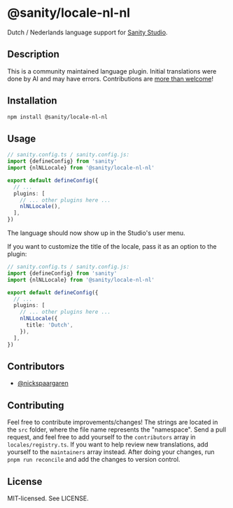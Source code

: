 # @sanity/locale-nl-nl

Dutch / Nederlands language support for [Sanity Studio](https://www.sanity.io/).

## Description

This is a community maintained language plugin. Initial translations were done by AI and may have errors. Contributions are [more than welcome](#contributing)!

## Installation

```sh
npm install @sanity/locale-nl-nl
```

## Usage

```ts
// sanity.config.ts / sanity.config.js:
import {defineConfig} from 'sanity'
import {nlNLLocale} from '@sanity/locale-nl-nl'

export default defineConfig({
  // ...
  plugins: [
    // ... other plugins here ...
    nlNLLocale(),
  ],
})
```

The language should now show up in the Studio's user menu.

If you want to customize the title of the locale, pass it as an option to the plugin:

```ts
// sanity.config.ts / sanity.config.js:
import {defineConfig} from 'sanity'
import {nlNLLocale} from '@sanity/locale-nl-nl'

export default defineConfig({
  // ...
  plugins: [
    // ... other plugins here ...
    nlNLLocale({
      title: 'Dutch',
    }),
  ],
})
```

## Contributors

- [@nickspaargaren](https://github.com/nickspaargaren)

## Contributing

Feel free to contribute improvements/changes! The strings are located in the `src` folder, where the file name represents the "namespace". Send a pull request, and feel free to add yourself to the `contributors` array in `locales/registry.ts`. If you want to help review new translations, add yourself to the `maintainers` array instead. After doing your changes, run `pnpm run reconcile` and add the changes to version control.

## License

MIT-licensed. See LICENSE.
